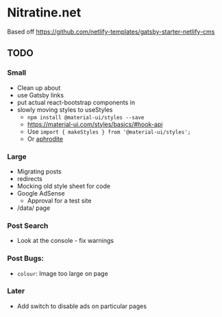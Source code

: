 # Nitratine.net

Based off https://github.com/netlify-templates/gatsby-starter-netlify-cms

## TODO

### Small

- Clean up about
- use Gatsby links
- put actual react-bootstrap components in
- slowly moving styles to useStyles
  - `npm install @material-ui/styles --save`
  - https://material-ui.com/styles/basics/#hook-api
  - Use `import { makeStyles } from '@material-ui/styles';`
  - Or [aphrodite](https://github.com/Khan/aphrodite)

### Large

- Migrating posts
- redirects
- Mocking old style sheet for code
- Google AdSense
  - Approval for a test site
- /data/ page

### Post Search

- Look at the console - fix warnings

### Post Bugs:

- `colour`: Image too large on page

### Later

- Add switch to disable ads on particular pages
